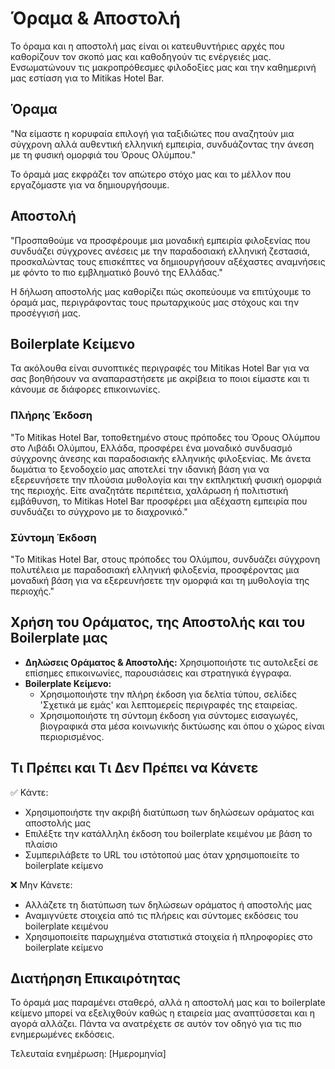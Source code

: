 # Όραμα & Αποστολή

Το όραμα και η αποστολή μας είναι οι κατευθυντήριες αρχές που καθορίζουν τον σκοπό μας και καθοδηγούν τις ενέργειές μας. Ενσωματώνουν τις μακροπρόθεσμες φιλοδοξίες μας και την καθημερινή μας εστίαση για το Mitikas Hotel Bar.

## Όραμα

"Να είμαστε η κορυφαία επιλογή για ταξιδιώτες που αναζητούν μια σύγχρονη αλλά αυθεντική ελληνική εμπειρία, συνδυάζοντας την άνεση με τη φυσική ομορφιά του Όρους Ολύμπου."

Το όραμά μας εκφράζει τον απώτερο στόχο μας και το μέλλον που εργαζόμαστε για να δημιουργήσουμε.

## Αποστολή

"Προσπαθούμε να προσφέρουμε μια μοναδική εμπειρία φιλοξενίας που συνδυάζει σύγχρονες ανέσεις με την παραδοσιακή ελληνική ζεστασιά, προσκαλώντας τους επισκέπτες να δημιουργήσουν αξέχαστες αναμνήσεις με φόντο το πιο εμβληματικό βουνό της Ελλάδας."

Η δήλωση αποστολής μας καθορίζει πώς σκοπεύουμε να επιτύχουμε το όραμά μας, περιγράφοντας τους πρωταρχικούς μας στόχους και την προσέγγισή μας.

## Boilerplate Κείμενο

Τα ακόλουθα είναι συνοπτικές περιγραφές του Mitikas Hotel Bar για να σας βοηθήσουν να αναπαραστήσετε με ακρίβεια το ποιοι είμαστε και τι κάνουμε σε διάφορες επικοινωνίες.

### Πλήρης Έκδοση

"Το Mitikas Hotel Bar, τοποθετημένο στους πρόποδες του Όρους Ολύμπου στο Λιβάδι Ολύμπου, Ελλάδα, προσφέρει ένα μοναδικό συνδυασμό σύγχρονης άνεσης και παραδοσιακής ελληνικής φιλοξενίας. Με άνετα δωμάτια το ξενοδοχείο μας αποτελεί την ιδανική βάση για να εξερευνήσετε την πλούσια μυθολογία και την εκπληκτική φυσική ομορφιά της περιοχής. Είτε αναζητάτε περιπέτεια, χαλάρωση ή πολιτιστική εμβάθυνση, το Mitikas Hotel Bar προσφέρει μια αξέχαστη εμπειρία που συνδυάζει το σύγχρονο με το διαχρονικό."

### Σύντομη Έκδοση

"Το Mitikas Hotel Bar, στους πρόποδες του Ολύμπου, συνδυάζει σύγχρονη πολυτέλεια με παραδοσιακή ελληνική φιλοξενία, προσφέροντας μια μοναδική βάση για να εξερευνήσετε την ομορφιά και τη μυθολογία της περιοχής."

## Χρήση του Οράματος, της Αποστολής και του Boilerplate μας

- **Δηλώσεις Οράματος & Αποστολής:** Χρησιμοποιήστε τις αυτολεξεί σε επίσημες επικοινωνίες, παρουσιάσεις και στρατηγικά έγγραφα.
- **Boilerplate Κείμενο:** 
  - Χρησιμοποιήστε την πλήρη έκδοση για δελτία τύπου, σελίδες 'Σχετικά με εμάς' και λεπτομερείς περιγραφές της εταιρείας.
  - Χρησιμοποιήστε τη σύντομη έκδοση για σύντομες εισαγωγές, βιογραφικά στα μέσα κοινωνικής δικτύωσης και όπου ο χώρος είναι περιορισμένος.

## Τι Πρέπει και Τι Δεν Πρέπει να Κάνετε

✅ Κάντε:
- Χρησιμοποιήστε την ακριβή διατύπωση των δηλώσεων οράματος και αποστολής μας
- Επιλέξτε την κατάλληλη έκδοση του boilerplate κειμένου με βάση το πλαίσιο
- Συμπεριλάβετε το URL του ιστότοπού μας όταν χρησιμοποιείτε το boilerplate κείμενο

❌ Μην Κάνετε:
- Αλλάζετε τη διατύπωση των δηλώσεων οράματος ή αποστολής μας
- Αναμιγνύετε στοιχεία από τις πλήρεις και σύντομες εκδόσεις του boilerplate κειμένου
- Χρησιμοποιείτε παρωχημένα στατιστικά στοιχεία ή πληροφορίες στο boilerplate κείμενο

## Διατήρηση Επικαιρότητας

Το όραμά μας παραμένει σταθερό, αλλά η αποστολή μας και το boilerplate κείμενο μπορεί να εξελιχθούν καθώς η εταιρεία μας αναπτύσσεται και η αγορά αλλάζει. Πάντα να ανατρέχετε σε αυτόν τον οδηγό για τις πιο ενημερωμένες εκδόσεις.

Τελευταία ενημέρωση: [Ημερομηνία]

